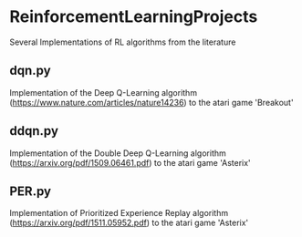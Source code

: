 # ReinforcementLearningProjects
Several Implementations of RL algorithms from the literature
## dqn.py 
Implementation of the Deep Q-Learning algorithm (https://www.nature.com/articles/nature14236) to the atari game 'Breakout'
## ddqn.py
Implementation of the Double Deep Q-Learning algorithm (https://arxiv.org/pdf/1509.06461.pdf) to the atari game 'Asterix'
## PER.py
Implementation of Prioritized Experience Replay algorithm (https://arxiv.org/pdf/1511.05952.pdf) to the atari game 'Asterix'

